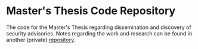 # Master's Thesis Code Repository
The code for the Master's Thesis regarding dissemination and discovery of security advisories. Notes regarding the work and research can be found in another (private) [repository](https://github.com/mlund98/SBOM-Master-Thesis).
